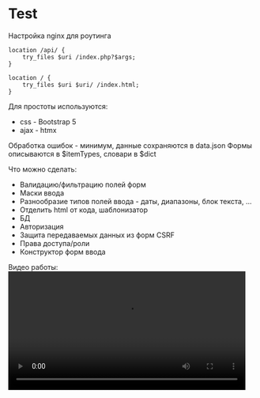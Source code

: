 # Test

Настройка nginx для роутинга

    location /api/ {
        try_files $uri /index.php?$args;
    }

    location / {
	    try_files $uri $uri/ /index.html;
    } 

Для простоты используются:
- css - Bootstrap 5 
- ajax - htmx

Обработка ошибок - минимум, данные сохраняются в data.json
Формы описываются в $itemTypes, словари в $dict

Что можно сделать:
- Валидацию/фильтрацию полей форм
- Маски ввода
- Разнообразие типов полей ввода - даты, диапазоны, блок текста, ...
- Отделить html от кода, шаблонизатор
- БД
- Авторизация
- Защита передаваемых данных из форм CSRF
- Права доступа/роли
- Конструктор форм ввода

Видео работы:
<video src='https://github.com/user-attachments/assets/7c22c44b-9c51-4aab-9b99-04e6a4a9d286' width=480/> |





